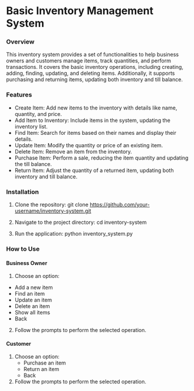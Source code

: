 # Basic Inventory Management System


### Overview
This inventory system provides a set of functionalities to help business owners and customers manage items, track quantities, and perform transactions. It covers the basic inventory operations, including creating, adding, finding, updating, and deleting items. Additionally, it supports purchasing and returning items, updating both inventory and till balance.



### Features
* Create Item: Add new items to the inventory with details like name, quantity, and price.
* Add Item to Inventory: Include items in the system, updating the inventory list.
* Find Item: Search for items based on their names and display their details.
* Update Item: Modify the quantity or price of an existing item.
* Delete Item: Remove an item from the inventory.
* Purchase Item: Perform a sale, reducing the item quantity and updating the till balance.
* Return Item: Adjust the quantity of a returned item, updating both inventory and till balance.

### Installation

1. Clone the repository:
   git clone https://github.com/your-username/inventory-system.git

2. Navigate to the project directory:
   cd inventory-system

3. Run the application:
   python inventory_system.py


### How to Use

#### Business Owner

1. Choose an option:
  * Add a new item
  * Find an item
  * Update an item
  * Delete an item
  * Show all items
  * Back
2. Follow the prompts to perform the selected operation.

#### Customer
1. Choose an option:
   * Purchase an item
   * Return an item
   * Back
2. Follow the prompts to perform the selected operation. 
